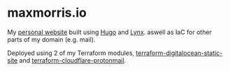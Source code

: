 # maxmorris.io

My [personal website](https://maxmorris.io) built using [Hugo](https://gohugo.io) and [Lynx](https://github.com/jpanther/lynx). aswell as IaC for other parts of my domain (e.g. mail).

Deployed using 2 of my Terraform modules, [terraform-digitalocean-static-site](https://github.com/m4xmorris/terraform-digitalocean-static-site) and [terraform-cloudflare-protonmail](https://github.com/m4xmorris/terraform-cloudflare-protonmail).
